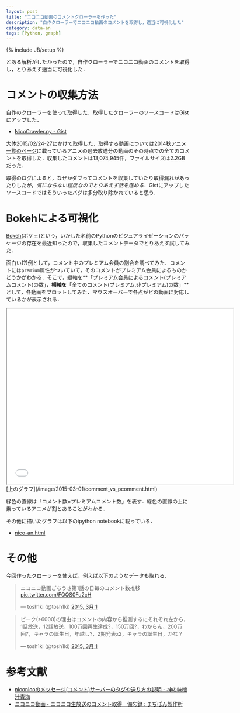 ```yaml
---
layout: post
title: "ニコニコ動画のコメントクローラーを作った"
description: "自作クローラーでニコニコ動画のコメントを取得し，適当に可視化した"
category: data-an
tags: [Python, graph]
---
```

{% include JB/setup %}


とある解析がしたかったので，自作クローラーでニコニコ動画のコメントを取得し，とりあえず適当に可視化した．


# コメントの収集方法

自作のクローラーを使って取得した．取得したクローラーのソースコードはGistにアップした．

- [NicoCrawler.py - Gist](https://gist.github.com/tosh1ki/10be02aa4599d5ff96ad)

大体2015/02/24-27にかけて取得した．取得する動画については[2014秋アニメ一覧のページ](http://ch.nicovideo.jp/2014fall_anime)に載っているアニメの過去放送分の動画のその時点での全てのコメントを取得した．収集したコメントは13,074,945件，ファイルサイズは2.2GBだった．

取得のログによると，なぜかダブってコメントを収集していたり取得漏れがあったりしたが，*気にならない程度なのでとりあえず話を進める*．Gistにアップしたソースコードではそういったバグは多分取り除かれていると思う．


# Bokehによる可視化

[Bokeh](http://bokeh.pydata.org/en/latest/index.html)(ボケェ)という，いかした名前のPythonのビジュアライゼーションのパッケージの存在を最近知ったので，収集したコメントデータでとりあえず試してみた．

面白い(?)例として，コメント中のプレミアム会員の割合を調べてみた．コメントには`premium`属性がついていて，そのコメントがプレミアム会員によるものかどうかがわかる．そこで，縦軸を**「プレミアム会員によるコメント(プレミアムコメント)の数」**，横軸を**「全てのコメント(プレミアム,非プレミアム)の数」**として，各動画をプロットしてみた．マウスオーバーで各点がどの動画に対応しているかが表示される．

<iframe src="/image/2015-03-01/comment_vs_pcomment.html" name="sample" width="620" height="480" scrolling="no"></iframe><br/>
[上のグラフ](/image/2015-03-01/comment_vs_pcomment.html)

緑色の直線は「コメント数=プレミアムコメント数」を表す．緑色の直線の上に乗っているアニメが割とあることがわかる．

その他に描いたグラフは以下のipython notebookに載っている．

- [nico-an.html](/ipynb/nico-an.html)


# その他
今回作ったクローラーを使えば，例えば以下のようなデータも取れる．

<blockquote class="twitter-tweet" lang="ja"><p>ニコニコ動画ごちうさ第1話の日毎のコメント数推移 <a href="http://t.co/FQQS0Fu2cH">pic.twitter.com/FQQS0Fu2cH</a></p>&mdash; tosh1ki (@tosh1ki) <a href="https://twitter.com/tosh1ki/status/572008364261031936">2015, 3月 1</a></blockquote>
<script async src="//platform.twitter.com/widgets.js" charset="utf-8"></script>

<blockquote class="twitter-tweet" data-conversation="none" lang="ja"><p>ピーク(&gt;6000)の理由はコメントの内容から推測するにそれぞれ左から，1話放送，12話放送，100万回再生達成?，150万回?，わからん，200万回?，キャラの誕生日，年越し?，2期発表x2，キャラの誕生日，かな？</p>&mdash; tosh1ki (@tosh1ki) <a href="https://twitter.com/tosh1ki/status/572015008483160064">2015, 3月 1</a></blockquote>
<script async src="//platform.twitter.com/widgets.js" charset="utf-8"></script>


# 参考文献

- [niconicoのメッセージ(コメント)サーバーのタグや送り方の説明 - 神の味噌汁青海](http://blog.goo.ne.jp/hocomodashi/e/3ef374ad09e79ed5c50f3584b3712d61)
- [ニコニコ動画・ニコニコ生放送のコメント取得　備忘録 : まぢぽん製作所](http://blog.livedoor.jp/mgpn/archives/51886270.html)
